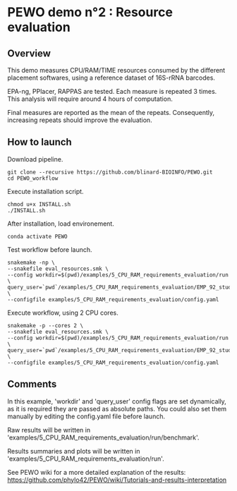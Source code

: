 # PEWO demo n°2 : Resource evaluation

## Overview

This demo measures CPU/RAM/TIME resources consumed by the different
placement softwares, using a reference dataset of 16S-rRNA barcodes.

EPA-ng, PPlacer, RAPPAS are tested.
Each measure is repeated 3 times.
This analysis will require around 4 hours of computation.

Final measures are reported as the mean of the repeats.
Consequently, increasing repeats should improve the evaluation.

## How to launch

Download pipeline.
```
git clone --recursive https://github.com/blinard-BIOINFO/PEWO.git 
cd PEWO_workflow
```

Execute installation script.
```
chmod u+x INSTALL.sh
./INSTALL.sh
```

After installation, load environement.
```
conda activate PEWO
```

Test workflow before launch.
```
snakemake -np \
--snakefile eval_resources.smk \
--config workdir=$(pwd)/examples/5_CPU_RAM_requirements_evaluation/run \
query_user=`pwd`/examples/5_CPU_RAM_requirements_evaluation/EMP_92_studies_100000.fas \
--configfile examples/5_CPU_RAM_requirements_evaluation/config.yaml
```

Execute workflow, using 2 CPU cores.
```
snakemake -p --cores 2 \
--snakefile eval_resources.smk \
--config workdir=$(pwd)/examples/5_CPU_RAM_requirements_evaluation/run \
query_user=`pwd`/examples/5_CPU_RAM_requirements_evaluation/EMP_92_studies_100000.fas \
--configfile examples/5_CPU_RAM_requirements_evaluation/config.yaml
```

## Comments

In this example, 'workdir' and 'query_user' config flags are set
dynamically, as it is required they are passed as absolute paths.
You could also set them manually by editing the config.yaml file
before launch.

Raw results will be written in
'examples/5_CPU_RAM_requirements_evaluation/run/benchmark'.

Results summaries and plots will be written in
'examples/5_CPU_RAM_requirements_evaluation/run'.

See PEWO wiki for a more detailed explanation of the results:
https://github.com/phylo42/PEWO/wiki/Tutorials-and-results-interpretation
